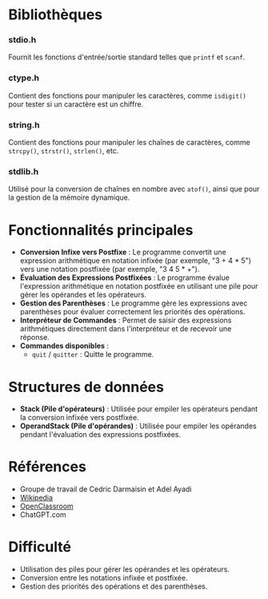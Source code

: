 # Bibliothèques

### stdio.h  
Fournit les fonctions d'entrée/sortie standard telles que `printf` et `scanf`.

### ctype.h  
Contient des fonctions pour manipuler les caractères, comme `isdigit()` pour tester si un caractère est un chiffre.

### string.h  
Contient des fonctions pour manipuler les chaînes de caractères, comme `strcpy()`, `strstr()`, `strlen()`, etc.

### stdlib.h  
Utilisé pour la conversion de chaînes en nombre avec `atof()`, ainsi que pour la gestion de la mémoire dynamique.

# Fonctionnalités principales

- **Conversion Infixe vers Postfixe** : Le programme convertit une expression arithmétique en notation infixée (par exemple, "3 + 4 * 5") vers une notation postfixée (par exemple, "3 4 5 * +").
- **Évaluation des Expressions Postfixées** : Le programme évalue l'expression arithmétique en notation postfixée en utilisant une pile pour gérer les opérandes et les opérateurs.
- **Gestion des Parenthèses** : Le programme gère les expressions avec parenthèses pour évaluer correctement les priorités des opérations.
- **Interpréteur de Commandes** : Permet de saisir des expressions arithmétiques directement dans l'interpréteur et de recevoir une réponse.
- **Commandes disponibles** :
  - `quit` / `quitter` : Quitte le programme.

# Structures de données

- **Stack (Pile d'opérateurs)** : Utilisée pour empiler les opérateurs pendant la conversion infixée vers postfixée.
- **OperandStack (Pile d'opérandes)** : Utilisée pour empiler les opérandes pendant l'évaluation des expressions postfixées.

# Références

- Groupe de travail de Cedric Darmaisin et Adel Ayadi  
- [Wikipedia](http://www.wikipedia.org)  
- [OpenClassroom](https://openclassroom.com)  
- ChatGPT.com

# Difficulté
- Utilisation des piles pour gérer les opérandes et les opérateurs.
- Conversion entre les notations infixée et postfixée.
- Gestion des priorités des opérations et des parenthèses.
